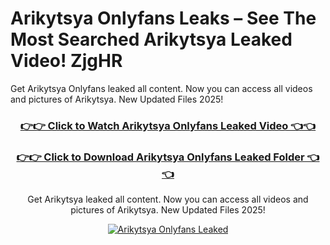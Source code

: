 # Arikytsya Onlyfans Leaks – See The Most Searched Arikytsya Leaked Video! ZjgHR

Get Arikytsya Onlyfans leaked all content. Now you can access all videos and pictures of Arikytsya. New Updated Files 2025!  
<div align="center">
  
### [👉👉 Click to Watch Arikytsya Onlyfans Leaked Video 👈👈](https://links2leaks.com/arikytsya)  
### [👉👉 Click to Download Arikytsya Onlyfans Leaked Folder 👈👈](https://links2leaks.com/arikytsya)  

Get Arikytsya leaked all content. Now you can access all videos and pictures of Arikytsya. New Updated Files 2025!  

[![Arikytsya Onlyfans Leaked](https://i.ibb.co/93hzkbrt/l2l.gif)](https://links2leaks.com/arikytsya)  

</div>
